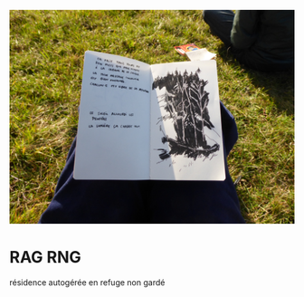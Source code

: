 <!DOCTYPE html>
<html lang="fr">
<link rel="stylesheet" href="css/ragrng.css">
<head>
    <meta charset="UTF-8">
    <meta name="viewport" content="width=device-width, initial-scale=1.0">
    <title>RAG RNG</title>
    <img class = "" src=""alt="">
</head>

<body>
    <img src="img/P1030213.JPG"alt="">
    <h1 class = "titre">RAG RNG</h1>
    <subtitle class = "sous-titre">résidence autogérée en refuge non gardé</subtitle>

        
